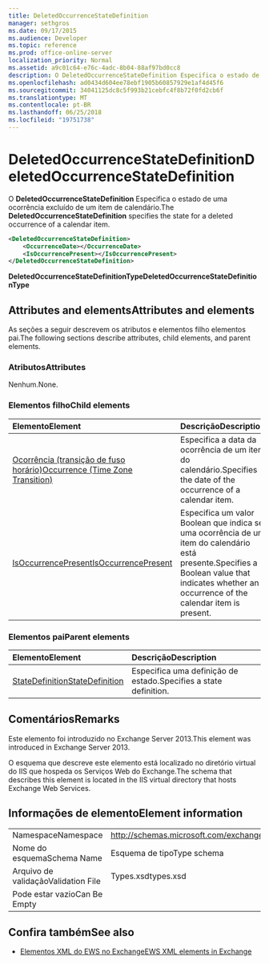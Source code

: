 ```yaml
---
title: DeletedOccurrenceStateDefinition
manager: sethgros
ms.date: 09/17/2015
ms.audience: Developer
ms.topic: reference
ms.prod: office-online-server
localization_priority: Normal
ms.assetid: a9c01c64-e76c-4adc-8b04-88af97bd0cc8
description: O DeletedOccurrenceStateDefinition Especifica o estado de uma ocorrência excluído de um item de calendário.
ms.openlocfilehash: ad0434d604ee78ebf1905b60857929e1af4d45f6
ms.sourcegitcommit: 34041125dc8c5f993b21cebfc4f8b72f0fd2cb6f
ms.translationtype: MT
ms.contentlocale: pt-BR
ms.lasthandoff: 06/25/2018
ms.locfileid: "19751738"
---
```

# <a name="deletedoccurrencestatedefinition"></a><span data-ttu-id="543cf-103">DeletedOccurrenceStateDefinition</span><span class="sxs-lookup"><span data-stu-id="543cf-103">DeletedOccurrenceStateDefinition</span></span>

<span data-ttu-id="543cf-104">O **DeletedOccurrenceStateDefinition** Especifica o estado de uma ocorrência excluído de um item de calendário.</span><span class="sxs-lookup"><span data-stu-id="543cf-104">The **DeletedOccurrenceStateDefinition** specifies the state for a deleted occurrence of a calendar item.</span></span> 
  
```XML
<DeletedOccurrenceStateDefinition>
    <OccurrenceDate></OccurrenceDate>
    <IsOccurrencePresent></IsOccurrencePresent>
</DeletedOccurrenceStateDefinition>
```

 <span data-ttu-id="543cf-105">**DeletedOccurrenceStateDefinitionType**</span><span class="sxs-lookup"><span data-stu-id="543cf-105">**DeletedOccurrenceStateDefinitionType**</span></span>
## <a name="attributes-and-elements"></a><span data-ttu-id="543cf-106">Attributes and elements</span><span class="sxs-lookup"><span data-stu-id="543cf-106">Attributes and elements</span></span>

<span data-ttu-id="543cf-107">As seções a seguir descrevem os atributos e elementos filho elementos pai.</span><span class="sxs-lookup"><span data-stu-id="543cf-107">The following sections describe attributes, child elements, and parent elements.</span></span>
  
### <a name="attributes"></a><span data-ttu-id="543cf-108">Atributos</span><span class="sxs-lookup"><span data-stu-id="543cf-108">Attributes</span></span>

<span data-ttu-id="543cf-109">Nenhum.</span><span class="sxs-lookup"><span data-stu-id="543cf-109">None.</span></span>
  
### <a name="child-elements"></a><span data-ttu-id="543cf-110">Elementos filho</span><span class="sxs-lookup"><span data-stu-id="543cf-110">Child elements</span></span>

|<span data-ttu-id="543cf-111">**Elemento**</span><span class="sxs-lookup"><span data-stu-id="543cf-111">**Element**</span></span>|<span data-ttu-id="543cf-112">**Descrição**</span><span class="sxs-lookup"><span data-stu-id="543cf-112">**Description**</span></span>|
|:-----|:-----|
|[<span data-ttu-id="543cf-113">Ocorrência (transição de fuso horário)</span><span class="sxs-lookup"><span data-stu-id="543cf-113">Occurrence (Time Zone Transition)</span></span>](occurrence-time-zone-transition.md) <br/> |<span data-ttu-id="543cf-114">Especifica a data da ocorrência de um item do calendário.</span><span class="sxs-lookup"><span data-stu-id="543cf-114">Specifies the date of the occurrence of a calendar item.</span></span>  <br/> |
|[<span data-ttu-id="543cf-115">IsOccurrencePresent</span><span class="sxs-lookup"><span data-stu-id="543cf-115">IsOccurrencePresent</span></span>](isoccurrencepresent.md) <br/> |<span data-ttu-id="543cf-116">Especifica um valor Boolean que indica se uma ocorrência de um item do calendário está presente.</span><span class="sxs-lookup"><span data-stu-id="543cf-116">Specifies a Boolean value that indicates whether an occurrence of the calendar item is present.</span></span>  <br/> |
   
### <a name="parent-elements"></a><span data-ttu-id="543cf-117">Elementos pai</span><span class="sxs-lookup"><span data-stu-id="543cf-117">Parent elements</span></span>

|<span data-ttu-id="543cf-118">**Elemento**</span><span class="sxs-lookup"><span data-stu-id="543cf-118">**Element**</span></span>|<span data-ttu-id="543cf-119">**Descrição**</span><span class="sxs-lookup"><span data-stu-id="543cf-119">**Description**</span></span>|
|:-----|:-----|
|[<span data-ttu-id="543cf-120">StateDefinition</span><span class="sxs-lookup"><span data-stu-id="543cf-120">StateDefinition</span></span>](statedefinition.md) <br/> |<span data-ttu-id="543cf-121">Especifica uma definição de estado.</span><span class="sxs-lookup"><span data-stu-id="543cf-121">Specifies a state definition.</span></span>  <br/> |
   
## <a name="remarks"></a><span data-ttu-id="543cf-122">Comentários</span><span class="sxs-lookup"><span data-stu-id="543cf-122">Remarks</span></span>

<span data-ttu-id="543cf-123">Este elemento foi introduzido no Exchange Server 2013.</span><span class="sxs-lookup"><span data-stu-id="543cf-123">This element was introduced in Exchange Server 2013.</span></span>
  
<span data-ttu-id="543cf-124">O esquema que descreve este elemento está localizado no diretório virtual do IIS que hospeda os Serviços Web do Exchange.</span><span class="sxs-lookup"><span data-stu-id="543cf-124">The schema that describes this element is located in the IIS virtual directory that hosts Exchange Web Services.</span></span>
  
## <a name="element-information"></a><span data-ttu-id="543cf-125">Informações de elemento</span><span class="sxs-lookup"><span data-stu-id="543cf-125">Element information</span></span>

|||
|:-----|:-----|
|<span data-ttu-id="543cf-126">Namespace</span><span class="sxs-lookup"><span data-stu-id="543cf-126">Namespace</span></span>  <br/> |http://schemas.microsoft.com/exchange/services/2006/types  <br/> |
|<span data-ttu-id="543cf-127">Nome do esquema</span><span class="sxs-lookup"><span data-stu-id="543cf-127">Schema Name</span></span>  <br/> |<span data-ttu-id="543cf-128">Esquema de tipo</span><span class="sxs-lookup"><span data-stu-id="543cf-128">Type schema</span></span>  <br/> |
|<span data-ttu-id="543cf-129">Arquivo de validação</span><span class="sxs-lookup"><span data-stu-id="543cf-129">Validation File</span></span>  <br/> |<span data-ttu-id="543cf-130">Types.xsd</span><span class="sxs-lookup"><span data-stu-id="543cf-130">types.xsd</span></span>  <br/> |
|<span data-ttu-id="543cf-131">Pode estar vazio</span><span class="sxs-lookup"><span data-stu-id="543cf-131">Can Be Empty</span></span>  <br/> ||
   
## <a name="see-also"></a><span data-ttu-id="543cf-132">Confira também</span><span class="sxs-lookup"><span data-stu-id="543cf-132">See also</span></span>

- [<span data-ttu-id="543cf-133">Elementos XML do EWS no Exchange</span><span class="sxs-lookup"><span data-stu-id="543cf-133">EWS XML elements in Exchange</span></span>](ews-xml-elements-in-exchange.md)

